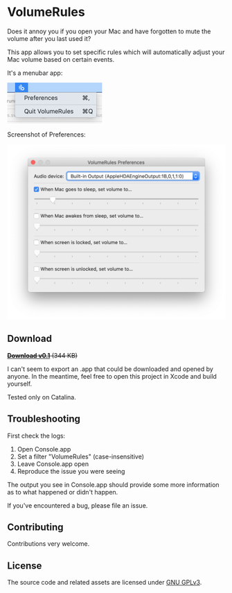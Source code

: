 # VolumeRules

Does it annoy you if you open your Mac and have forgotten to mute the volume after you last used it?

This app allows you to set specific rules which will automatically adjust your Mac volume based on certain events.

It's a menubar app:

![](screenshots/menubar.png)

Screenshot of Preferences:

![](screenshots/preferences.png)

## Download

~~[**Download v0.1**](https://github.com/codeclown/VolumeRules/releases/download/v0.1/VolumeRules.app.zip) (344 KB)~~

I can't seem to export an .app that could be downloaded and opened by anyone. In the meantime, feel free to open this project in Xcode and build yourself.

Tested only on Catalina.

## Troubleshooting

First check the logs:

1. Open Console.app
2. Set a filter "VolumeRules" (case-insensitive)
3. Leave Console.app open
4. Reproduce the issue you were seeing

The output you see in Console.app should provide some more information as to what happened or didn't happen.

If you've encountered a bug, please file an issue.

## Contributing

Contributions very welcome.

## License

The source code and related assets are licensed under [GNU GPLv3](https://choosealicense.com/licenses/gpl-3.0/).
